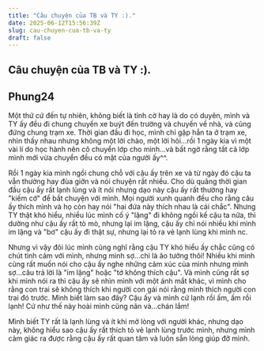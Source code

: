 ```yaml
---
title: "Câu chuyện của TB và TY :)."
date: 2025-06-12T15:56:39Z
slug: cau-chuyen-cua-tb-va-ty
draft: false
---
```


## Câu chuyện của TB và TY :).

## Phung24

Một thứ cứ đến tự nhiên, không biết là tình cờ hay là do có duyên, mình và TY ấy đều đi chung chuyến xe buýt đến trường và chuyến về nhà, và cũng đứng chung trạm xe. Thời gian đầu đi học, mình chỉ gặp hắn ta ở trạm xe, nhìn thấy nhau nhưng không một lời chào, một lời hỏi...rồi 1 ngày kia vì một vài lí do học hành nên cô chuyển lớp cho mình...và bất ngờ rằng tất cả lớp mình mới vừa chuyển đều có mặt của người ấy^^.
 
Rồi 1 ngày kia mình ngồi chung chỗ với cậu ấy trên xe và từ ngày đó cậu ta vẫn thường hay đùa giỡn và nói chuyện rất nhiều. Cho dù quãng thời gian đầu cậu ấy rất lạnh lùng và ít nói nhưng dạo này cậu ấy rất thường hay "kiếm cớ" để bắt chuyện với mình. Mọi người xunh quanh đều cho rằng câu ấy thích mình và họ còn hay nói "hai đứa này thích nhau là cái chắc". Nhưng TY thật khó hiểu, nhiều lúc mình cố ý "lặng" đi không ngồi kế cậu ta nữa, thì dường như cậu ấy rất tò mò, nhưng lại im lặng, cậu ấy chỉ nói nhiều khi mình im lặng và "bơ" cậu ấy đi thật sự, nhưng lại tỏ ra vẻ lạnh lùng khi mình nc. 
 
Nhưng vì vậy đôi lúc mình cũng nghĩ rằng cậu TY khó hiểu ấy chắc cũng có chút tình cảm với mình, nhưng mình sợ...chỉ là ão tưởng thôi! Nhiều khi mình cũng rất muốn nói cho cậu ấy nghe những cảm xúc của mình nhưng mình sợ...câu trả lời là "im lặng" hoặc "tớ không thích cậu". Và mình cũng rất sợ khi mình nói ra thì cậu ấy sẽ nhìn mình với một ánh mắt khác, vì mình cho rằng con trai sẽ không thích khi người con gái nói rằng mình thích người con trai đó trước. Mình biết làm sao đây? Cậu ấy và mình cứ lạnh rồi ấm, ấm rồi lạnh! Cứ như thế này hoài mình cũng nãn và...chán lắm! 
 
Mình biết TY rất là lạnh lùng và ít khi mở lòng với người khác, nhưng dạo này, không hiểu sao cậu ấy rất thích tỏ vẻ lạnh lùng trước mình, nhưng mình cảm giác ra được rằng cậu ấy rất quan tâm và luôn sẵn lòng giúp đỡ mình.